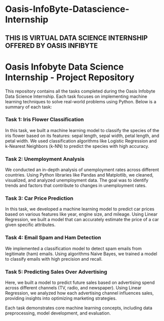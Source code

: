 # Oasis-InfoByte-Datascience-Internship
<h2>THIS IS VIRTUAL DATA SCIENCE INTERNSHIP OFFERED BY OASIS INFIBYTE  </h2>

<h1>Oasis Infobyte Data Science Internship - Project Repository</h1>
This repository contains all the tasks completed during the Oasis Infobyte Data Science Internship. Each task focuses on implementing machine learning techniques to solve real-world problems using Python. Below is a summary of each task:

<h3>Task 1: Iris Flower Classification</h3>
In this task, we built a machine learning model to classify the species of the iris flower based on its features: sepal length, sepal width, petal length, and petal width. We used classification algorithms like Logistic Regression and k-Nearest Neighbors (k-NN) to predict the species with high accuracy.

<h3>Task 2: Unemployment Analysis</h3>
We conducted an in-depth analysis of unemployment rates across different countries. Using Python libraries like Pandas and Matplotlib, we cleaned, visualized, and analyzed unemployment data. The goal was to identify trends and factors that contribute to changes in unemployment rates.

<h3>Task 3: Car Price Prediction</h3>
In this task, we developed a machine learning model to predict car prices based on various features like year, engine size, and mileage. Using Linear Regression, we built a model that can accurately estimate the price of a car given specific attributes.

<h3>Task 4: Email Spam and Ham Detection</h3>
We implemented a classification model to detect spam emails from legitimate (ham) emails. Using  algorithms  Naive Bayes, we trained a model to classify emails with high precision and recall.

<h3> Task 5: Predicting Sales Over Advertising </h3>
Here, we built a model to predict future sales based on advertising spend across different channels (TV, radio, and newspaper). Using Linear Regression, we analyzed how each advertising channel influences sales, providing insights into optimizing marketing strategies.

Each task demonstrates core machine learning concepts, including data preprocessing, model development, and evaluation.
